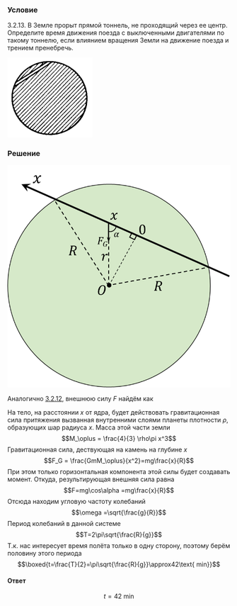 ###  Условие 

$3.2.13.$ В Земле прорыт прямой тоннель, не проходящий через ее центр. Определите время движения поезда с выключенными двигателями по такому тоннелю, если влиянием вращения Земли на движение поезда и трением пренебречь. 

![ К задаче $3.2.13$ |192x180, 22%](../../img/3.2.13/3.2.13.png)

### Решение

![ Тело находится видимо под углом $\alpha$ из центра планеты |780x776, 39%](../../img/3.2.13/3.2.13_1.png)

Аналогично [3.2.12](../3.2.12), внешнюю силу $F$ найдём как

На тело, на расстоянии $x$ от ядра, будет действовать гравитационная сила притяжения вызванная внутренними слоями планеты плотности $\rho$, образующих шар радиуса $x$. Масса этой части земли $$M_\oplus = \frac{4}{3} \rho\pi x^3$$ Гравитационная сила, дествующая на камень на глубине $x$ $$F_G = \frac{GmM_\oplus}{x^2}=mg\frac{x}{R}$$ При этом только горизонтальная компонента этой силы будет создавать момент. Откуда, результирующая внешняя сила равна $$F=mg\cos\alpha =mg\frac{x}{R}$$ Отсюда находим угловую частоту колебаний $$\omega =\sqrt{\frac{g}{R}}$$ Период колебаний в данной системе $$T=2\pi\sqrt{\frac{R}{g}}$$ Т.к. нас интересует время полёта только в одну сторону, поэтому берём половину этого периода $$\boxed{t=\frac{T}{2}=\pi\sqrt{\frac{R}{g}}\approx42\text{ min}}$$ 

#### Ответ

$$t=42\text{ min}$$ 
